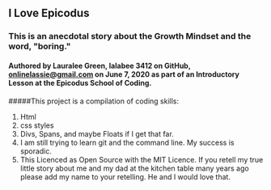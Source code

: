 ## I Love Epicodus

### This is an anecdotal story about the Growth Mindset and the word, "boring."

#### Authored by Lauralee Green, lalabee 3412 on GitHub, onlinelassie@gmail.com  on June 7, 2020  as part of an Introductory Lesson at the Epicodus School of Coding.
#####This project is a compilation of coding skills: 
  1. Html
  2. css styles
  3. Divs, Spans, and maybe Floats if I get that far. 
  4. I am still trying to learn git and the command line. My success is sporadic. 
  5. This Licenced as Open Source with the MIT Licence. If you retell my true little story about me and my dad at the kitchen table many years ago please add my name to your retelling. He and I would love that.